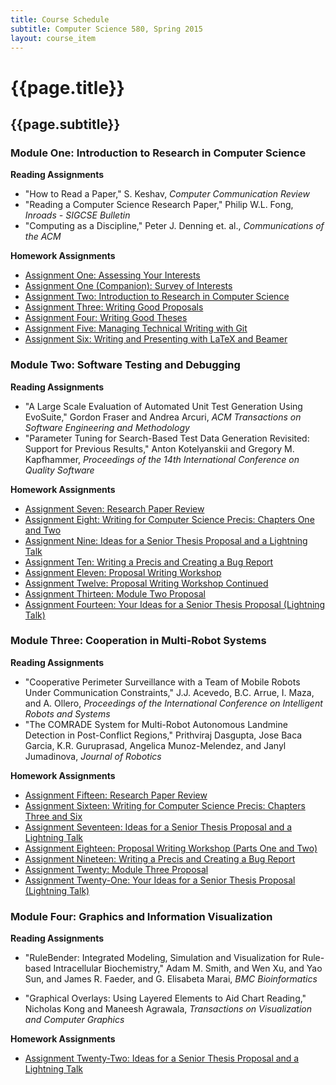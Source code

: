 ```yaml
---
title: Course Schedule
subtitle: Computer Science 580, Spring 2015
layout: course_item
---
```


# {{page.title}}
## {{page.subtitle}}

### Module One: Introduction to Research in Computer Science

**Reading Assignments**

- "How to Read a Paper," S. Keshav, <em>Computer Communication Review</em>
- "Reading a Computer Science Research Paper," Philip W.L. Fong, <em>Inroads - SIGCSE Bulletin</em>
- "Computing as a Discipline," Peter J. Denning et. al., <em>Communications of the ACM</em>

**Homework Assignments**

<ul>

  <li> <a target="_blank" href ="{{site.baseurl}}teaching/cs580S2015/provide/assignments/assignment1/cs580S2015-assignment1.pdf">Assignment One: Assessing Your Interests</a>

  <li> <a target="_blank" href ="{{site.baseurl}}teaching/cs580S2015/provide/assignments/survey-of-interests-assignment1/cs580S2015-survey.pdf">Assignment One (Companion): Survey of Interests</a>

  <li> <a target="_blank" href ="{{site.baseurl}}teaching/cs580S2015/provide/assignments/assignment2/cs580S2015-assignment2.pdf">Assignment Two: Introduction to Research in Computer Science</a>

  <li> <a target="_blank" href ="{{site.baseurl}}teaching/cs580S2015/provide/assignments/assignment3/cs580S2015-assignment3.pdf">Assignment Three: Writing Good Proposals</a>

  <li> <a target="_blank" href ="{{site.baseurl}}teaching/cs580S2015/provide/assignments/assignment4/cs580S2015-assignment4.pdf">Assignment Four: Writing Good Theses</a>

  <li> <a target="_blank" href ="{{site.baseurl}}teaching/cs580S2015/provide/assignments/assignment5/cs580S2015-assignment5.pdf">Assignment Five: Managing Technical Writing with Git</a>

  <li> <a target="_blank" href ="{{site.baseurl}}teaching/cs580S2015/provide/assignments/assignment6/cs580S2015-assignment6.pdf">Assignment Six: Writing and Presenting with LaTeX and Beamer</a>

</ul>

### Module Two: Software Testing and Debugging

**Reading Assignments**

- "A Large Scale Evaluation of Automated Unit Test Generation Using EvoSuite," Gordon Fraser and Andrea Arcuri, <em>ACM Transactions on Software Engineering and Methodology</em>
- "Parameter Tuning for Search-Based Test Data Generation Revisited: Support for Previous Results," Anton Kotelyanskii and Gregory M. Kapfhammer, <em>Proceedings of the 14th International Conference on Quality Software</em>

**Homework Assignments**

<ul>

  <li> <a target="_blank" href ="{{site.baseurl}}teaching/cs580S2015/provide/assignments/assignment7/cs580S2015-assignment7.pdf">Assignment Seven: Research Paper Review</a>

  <li> <a target="_blank" href ="{{site.baseurl}}teaching/cs580S2015/provide/assignments/assignment8/cs580S2015-assignment8.pdf">Assignment Eight: Writing for Computer Science Precis: Chapters One and Two</a>

  <li> <a target="_blank" href ="{{site.baseurl}}teaching/cs580S2015/provide/assignments/assignment9/cs580S2015-assignment9.pdf">Assignment Nine: Ideas for a Senior Thesis Proposal and a Lightning Talk</a>

  <li> <a target="_blank" href ="{{site.baseurl}}teaching/cs580S2015/provide/assignments/assignment10/cs580S2015-assignment10.pdf">Assignment Ten: Writing a Precis and Creating a Bug Report</a>

  <li> <a target="_blank" href ="{{site.baseurl}}teaching/cs580S2015/provide/assignments/assignment11/cs580S2015-assignment11.pdf">Assignment Eleven: Proposal Writing Workshop</a>

  <li> <a target="_blank" href ="{{site.baseurl}}teaching/cs580S2015/provide/assignments/assignment12/cs580S2015-assignment12.pdf">Assignment Twelve: Proposal Writing Workshop Continued</a>

  <li> <a target="_blank" href ="{{site.baseurl}}teaching/cs580S2015/provide/assignments/assignment13/cs580S2015-assignment13.pdf">Assignment Thirteen: Module Two Proposal</a>

  <li> <a target="_blank" href ="{{site.baseurl}}teaching/cs580S2015/provide/assignments/assignment14/cs580S2015-assignment14.pdf">Assignment Fourteen: Your Ideas for a Senior Thesis Proposal (Lightning Talk)</a>

</ul>

### Module Three:  Cooperation in Multi-Robot Systems

**Reading Assignments**

- "Cooperative Perimeter Surveillance with a Team of Mobile Robots Under Communication Constraints," J.J. Acevedo, B.C. Arrue, I. Maza, and A. Ollero, <em>Proceedings of the International Conference on Intelligent Robots and Systems</em>
- "The COMRADE System for Multi-Robot Autonomous Landmine Detection in Post-Conflict Regions," Prithviraj Dasgupta, Jose Baca Garcia, K.R. Guruprasad, Angelica Munoz-Melendez, and Janyl Jumadinova, <em>Journal of Robotics</em>

**Homework Assignments**

<ul>

  <li> <a target="_blank" href ="{{site.baseurl}}teaching/cs580S2015/provide/assignments/assignment15/cs580S2015-assignment15.pdf">Assignment Fifteen: Research Paper Review</a>

  <li> <a target="_blank" href ="{{site.baseurl}}teaching/cs580S2015/provide/assignments/assignment16/cs580S2015-assignment16.pdf">Assignment Sixteen: Writing for Computer Science Precis: Chapters Three and Six</a>

  <li> <a target="_blank" href ="{{site.baseurl}}teaching/cs580S2015/provide/assignments/assignment17/cs580S2015-assignment17.pdf">Assignment Seventeen: Ideas for a Senior Thesis Proposal and a Lightning Talk</a>

  <li> <a target="_blank" href ="{{site.baseurl}}teaching/cs580S2015/provide/assignments/assignment18/cs580S2015-assignment18.pdf">Assignment Eighteen: Proposal Writing Workshop (Parts One and Two)</a>

  <li> <a target="_blank" href ="{{site.baseurl}}teaching/cs580S2015/provide/assignments/assignment19/cs580S2015-assignment19.pdf">Assignment Nineteen: Writing a Precis and Creating a Bug Report</a>

  <li> <a target="_blank" href ="{{site.baseurl}}teaching/cs580S2015/provide/assignments/assignment20/cs580S2015-assignment20.pdf">Assignment Twenty: Module Three Proposal</a>

  <li> <a target="_blank" href ="{{site.baseurl}}teaching/cs580S2015/provide/assignments/assignment21/cs580S2015-assignment21.pdf">Assignment Twenty-One: Your Ideas for a Senior Thesis Proposal (Lightning Talk)</a>

  </ul>

### Module Four: Graphics and Information Visualization

**Reading Assignments**

- "RuleBender: Integrated Modeling, Simulation and Visualization for Rule-based Intracellular Biochemistry," Adam M. Smith, and Wen Xu, and Yao Sun, and James R. Faeder, and G. Elisabeta Marai, <em>BMC Bioinformatics</em>

- "Graphical Overlays: Using Layered Elements to Aid Chart Reading," Nicholas Kong and Maneesh Agrawala, <em>Transactions on Visualization and Computer Graphics</em>

**Homework Assignments**

<ul>

  <li> <a target="_blank" href ="{{site.baseurl}}teaching/cs580S2015/provide/assignments/assignment22/cs580S2015-assignment22.pdf">Assignment Twenty-Two: Ideas for a Senior Thesis Proposal and a Lightning Talk</a>

</ul>
